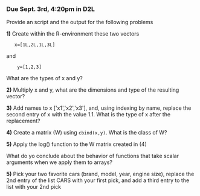### Due Sept. 3rd, 4:20pm in D2L

Provide an script and the output for the following problems

**1)** Create within the R-environment these two vectors

       x=[1L,2L,1L,3L]
  
and

        y=[1,2,3]
   
 What are the types of x and y?
 
 
 **2)** Multiply x and y, what are the dimensions and type of the resulting vector?
 
 **3)** Add names to x ['x1','x2','x3'], and, using indexing by name, replace the second entry of x with the value 1.1. What is the type of x after the replacement?
 
 
 **4)** Create a matrix (W) using `cbind(x,y)`. What is the class of W?
       
 **5)** Apply the log() function to the W matrix created in (4)
 
 What do yo conclude about the behavior of functions that take scalar arguments when we apply them to arrays?
       
 **5)** Pick your two favorite cars (brand, model, year, engine size), replace the 2nd entry of the list CARS with your first pick, and add a third entry to the list with your 2nd pick

